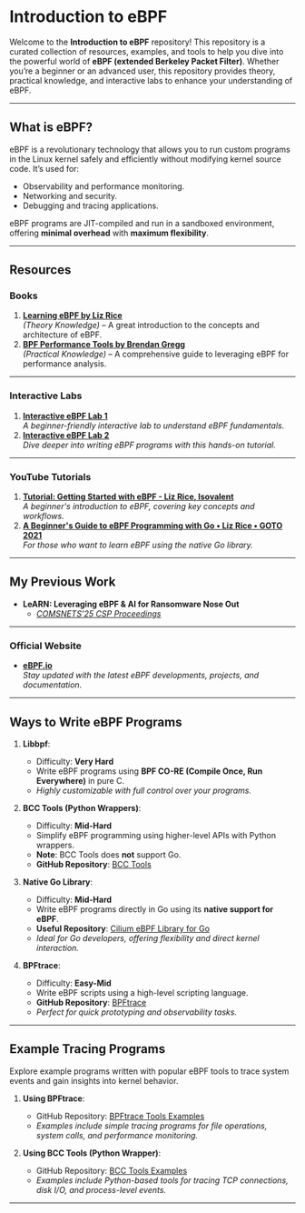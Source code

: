 # **Introduction to eBPF**

Welcome to the **Introduction to eBPF** repository! This repository is a curated collection of resources, examples, and tools to help you dive into the powerful world of **eBPF (extended Berkeley Packet Filter)**. Whether you’re a beginner or an advanced user, this repository provides theory, practical knowledge, and interactive labs to enhance your understanding of eBPF.

---

## **What is eBPF?**
eBPF is a revolutionary technology that allows you to run custom programs in the Linux kernel safely and efficiently without modifying kernel source code. It’s used for:
- Observability and performance monitoring.
- Networking and security.
- Debugging and tracing applications.

eBPF programs are JIT-compiled and run in a sandboxed environment, offering **minimal overhead** with **maximum flexibility**.

---

## **Resources**

### **Books**
1. **[Learning eBPF by Liz Rice](https://github.com/carbonvibes/eBPF_Materials/blob/main/Learning-eBPF%20-%20Full%20book.pdf)**  
   *(Theory Knowledge)* – A great introduction to the concepts and architecture of eBPF.
2. **[BPF Performance Tools by Brendan Gregg](https://github.com/carbonvibes/eBPF_Materials/blob/main/BPF%20Performance%20Tools%20Dec%202019.pdf)**  
   *(Practical Knowledge)* – A comprehensive guide to leveraging eBPF for performance analysis.

---

### **Interactive Labs**
1. **[Interactive eBPF Lab 1](https://isovalent.com/labs/ebpf-tutorial/?utm_source=website-ebpf&utm_medium=referral&utm_campaign=ebpf-lab)**  
   *A beginner-friendly interactive lab to understand eBPF fundamentals.*
2. **[Interactive eBPF Lab 2](https://isovalent.com/labs/ebpf-getting-started/?utm_source=website-ebpf&utm_medium=referral&utm_campaign=ebpf-lab)**  
   *Dive deeper into writing eBPF programs with this hands-on tutorial.*

---

### **YouTube Tutorials**
1. **[Tutorial: Getting Started with eBPF - Liz Rice, Isovalent](https://www.youtube.com/watch?v=TJgxjVTZtfw)**  
   *A beginner's introduction to eBPF, covering key concepts and workflows.*
2. **[A Beginner's Guide to eBPF Programming with Go • Liz Rice • GOTO 2021](https://www.youtube.com/watch?v=uBqRv8bDroc)**  
   *For those who want to learn eBPF using the native Go library.*

---

## **My Previous Work**
- **LeARN: Leveraging eBPF & AI for Ransomware Nose Out**  
   - *[COMSNETS'25 CSP Proceedings](https://github.com/carbonvibes/eBPF_Materials/blob/main/LeARN.pdf)*
     
---
  
### **Official Website**
- **[eBPF.io](https://ebpf.io/)**  
   *Stay updated with the latest eBPF developments, projects, and documentation.*

---

## **Ways to Write eBPF Programs**
1. **Libbpf**:  
   - Difficulty: **Very Hard**  
   - Write eBPF programs using **BPF CO-RE (Compile Once, Run Everywhere)** in pure C.  
   - *Highly customizable with full control over your programs.*

2. **BCC Tools (Python Wrappers)**:  
   - Difficulty: **Mid-Hard**  
   - Simplify eBPF programming using higher-level APIs with Python wrappers.  
   - **Note**: BCC Tools does **not** support Go.  
   - **GitHub Repository**: [BCC Tools](https://github.com/iovisor/bcc)

3. **Native Go Library**:  
   - Difficulty: **Mid-Hard**  
   - Write eBPF programs directly in Go using its **native support for eBPF**.  
   - **Useful Repository**: [Cilium eBPF Library for Go](https://github.com/cilium/ebpf)  
   - *Ideal for Go developers, offering flexibility and direct kernel interaction.*

4. **BPFtrace**:  
   - Difficulty: **Easy-Mid**  
   - Write eBPF scripts using a high-level scripting language.  
   - **GitHub Repository**: [BPFtrace](https://github.com/bpftrace/bpftrace)  
   - *Perfect for quick prototyping and observability tasks.*

---

## **Example Tracing Programs**

Explore example programs written with popular eBPF tools to trace system events and gain insights into kernel behavior.

1. **Using BPFtrace**:  
   - GitHub Repository: [BPFtrace Tools Examples](https://github.com/bpftrace/bpftrace/tree/master/tools)  
   - *Examples include simple tracing programs for file operations, system calls, and performance monitoring.*

2. **Using BCC Tools (Python Wrapper)**:  
   - GitHub Repository: [BCC Tools Examples](https://github.com/iovisor/bcc/tree/master/tools)  
   - *Examples include Python-based tools for tracing TCP connections, disk I/O, and process-level events.*

---
